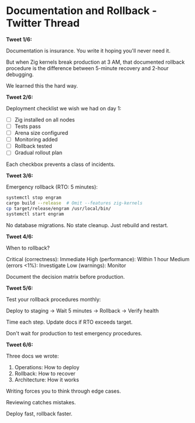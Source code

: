 # Documentation and Rollback - Twitter Thread

**Tweet 1/6:**

Documentation is insurance. You write it hoping you'll never need it.

But when Zig kernels break production at 3 AM, that documented rollback procedure is the difference between 5-minute recovery and 2-hour debugging.

We learned this the hard way.

**Tweet 2/6:**

Deployment checklist we wish we had on day 1:

- [ ] Zig installed on all nodes
- [ ] Tests pass
- [ ] Arena size configured
- [ ] Monitoring added
- [ ] Rollback tested
- [ ] Gradual rollout plan

Each checkbox prevents a class of incidents.

**Tweet 3/6:**

Emergency rollback (RTO: 5 minutes):

```bash
systemctl stop engram
cargo build --release  # Omit --features zig-kernels
cp target/release/engram /usr/local/bin/
systemctl start engram
```

No database migrations. No state cleanup. Just rebuild and restart.

**Tweet 4/6:**

When to rollback?

Critical (correctness): Immediate
High (performance): Within 1 hour
Medium (errors <1%): Investigate
Low (warnings): Monitor

Document the decision matrix before production.

**Tweet 5/6:**

Test your rollback procedures monthly:

Deploy to staging → Wait 5 minutes → Rollback → Verify health

Time each step. Update docs if RTO exceeds target.

Don't wait for production to test emergency procedures.

**Tweet 6/6:**

Three docs we wrote:

1. Operations: How to deploy
2. Rollback: How to recover
3. Architecture: How it works

Writing forces you to think through edge cases.

Reviewing catches mistakes.

Deploy fast, rollback faster.
